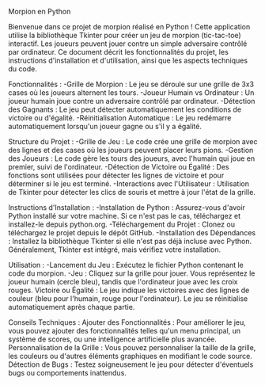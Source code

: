 Morpion en Python

Bienvenue dans ce projet de morpion réalisé en Python ! Cette application utilise la bibliothèque Tkinter pour créer un jeu de morpion (tic-tac-toe) interactif. Les joueurs peuvent jouer contre un simple adversaire contrôlé par ordinateur. Ce document décrit les fonctionnalités du projet, les instructions d'installation et d'utilisation, ainsi que les aspects techniques du code.

Fonctionnalités :
-Grille de Morpion : Le jeu se déroule sur une grille de 3x3 cases où les joueurs alternent les tours.
-Joueur Humain vs Ordinateur : Un joueur humain joue contre un adversaire contrôlé par ordinateur.
-Détection des Gagnants : Le jeu peut détecter automatiquement les conditions de victoire ou d'égalité.
-Réinitialisation Automatique : Le jeu redémarre automatiquement lorsqu'un joueur gagne ou s'il y a égalité.

Structure du Projet : 
-Grille de Jeu : Le code crée une grille de morpion avec des lignes et des cases où les joueurs peuvent placer leurs pions.
-Gestion des Joueurs : Le code gère les tours des joueurs, avec l'humain qui joue en premier, suivi de l'ordinateur.
-Détection de Victoire ou Égalité : Des fonctions sont utilisées pour détecter les lignes de victoire et pour déterminer si le jeu est terminé.
-Interactions avec l'Utilisateur : Utilisation de Tkinter pour détecter les clics de souris et mettre à jour l'état de la grille.

Instructions d'Installation : 
-Installation de Python : Assurez-vous d'avoir Python installé sur votre machine. Si ce n'est pas le cas, téléchargez et installez-le depuis python.org.
-Téléchargement du Projet : Clonez ou téléchargez le projet depuis le dépôt GitHub.
-Installation des Dépendances : Installez la bibliothèque Tkinter si elle n'est pas déjà incluse avec Python. Généralement, Tkinter est intégré, mais vérifiez votre installation.

Utilisation : 
-Lancement du Jeu : Exécutez le fichier Python contenant le code du morpion.
-Jeu : Cliquez sur la grille pour jouer. Vous représentez le joueur humain (cercle bleu), tandis que l'ordinateur joue avec les croix rouges.
Victoire ou Égalité : Le jeu indique les victoires avec des lignes de couleur (bleu pour l'humain, rouge pour l'ordinateur). Le jeu se réinitialise automatiquement après chaque partie.

Conseils Techniques : 
Ajouter des Fonctionnalités : Pour améliorer le jeu, vous pouvez ajouter des fonctionnalités telles qu'un menu principal, un système de scores, ou une intelligence artificielle plus avancée.
Personnalisation de la Grille : Vous pouvez personnaliser la taille de la grille, les couleurs ou d'autres éléments graphiques en modifiant le code source.
Détection de Bugs : Testez soigneusement le jeu pour détecter d'éventuels bugs ou comportements inattendus.
